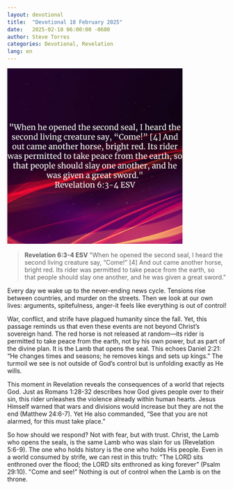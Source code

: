 ```yaml
---
layout: devotional
title:  "Devotional 18 February 2025"
date:   2025-02-18 06:00:00 -0600
author: Steve Torres
categories: Devotional, Revelation
lang: en
---
```

<img src="https://github.com/ElEsteeb/ElEsteeb.github.io/blob/main/images/devotionals/Rev-6_3-4.jpg?raw=true" alt="Revelation 6:3-4.jpg" style="max-width: 80%; height: auto;">

>**Revelation 6:3-4 ESV**
>"When he opened the second seal, I heard the second living creature say, “Come!” [4] And out came another horse, bright red. Its rider was permitted to take peace from the earth, so that people should slay one another, and he was given a great sword."

Every day we wake up to the never-ending news cycle. Tensions rise between countries, and murder on the streets. Then we look at our own lives: arguments, spitefulness, anger-it feels like everything is out of control!

War, conflict, and strife have plagued humanity since the fall. Yet, this passage reminds us that even these events are not beyond Christ’s sovereign hand. The red horse is not released at random—its rider is permitted to take peace from the earth, not by his own power, but as part of the divine plan. It is the Lamb that opens the seal. This echoes Daniel 2:21: “He changes times and seasons; he removes kings and sets up kings.” The turmoil we see is not outside of God’s control but is unfolding exactly as He wills.

This moment in Revelation reveals the consequences of a world that rejects God. Just as Romans 1:28-32 describes how God gives people over to their sin, this rider unleashes the violence already within human hearts. Jesus Himself warned that wars and divisions would increase but they are not the end (Matthew 24:6-7). Yet He also commanded, “See that you are not alarmed, for this must take place.”

So how should we respond? Not with fear, but with trust. Christ, the Lamb who opens the seals, is the same Lamb who was slain for us (Revelation 5:6-9). The one who holds history is the one who holds His people. Even in a world consumed by strife, we can rest in this truth: “The LORD sits enthroned over the flood; the LORD sits enthroned as king forever” (Psalm 29:10). "Come and see!" Nothing is out of control when the Lamb is on the throne.



